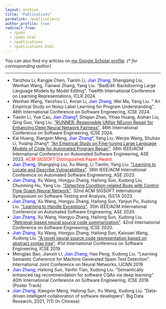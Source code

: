 ```yaml
---
layout: archive
title: "Publications"
permalink: /publications/
author_profile: true
redirect_from: 
  - /pubs
  - /pubs.html
  - /publications
  - /publications.html
---
```


You can also find my articles on <a href="https://scholar.google.com/citations?user=ki1y5TQAAAAJ&hl=en">my Google Scholar profile</a>. <i>(* for corresponding author)</i>

---
+ Yanzhou Li, Kangjie Chen, Tianlin Li, <font color="blue">Jian Zhang</font>, Shangqing Liu, Wenhan Wang, Tianwei Zhang, Yang Liu. "BadEdit: Backdooring Large Language Models by Model Editing". Twelfth International Conference on Learning Representations, ICLR 2024.
+ Wenhan Wang, Yanzhou Li, Anran Li, <font color="blue">Jian Zhang</font>, Wei Ma, Yang Liu. "	An Empirical Study on Noisy Label Learning for Program Understanding". 46th International Conference on Software Engineering, ICSE 2024.
+ Tianlin Li, Yue Cao, <font color="blue">Jian Zhang*</font>, Shiqian Zhao, Yihao Huang, Aishan Liu, Qing Guo, Yang Liu. ["RUNNER: Responsible UNfair NEuron Repair for Enhancing Deep Neural Network Fairness"](http://zhangj111.github.io/files/ICSE_RUNNER.pdf). 46th International Conference on Software Engineering, ICSE 2024.
+ Kai Huang, Xiangxin Meng, <font color="blue">Jian Zhang*</font>, Yang Liu, Wenjie Wang, Shuhao Li, Yuqing Zhang*. ["An Empirical Study on Fine-tuning Large Language Models of Code for Automated Program Repair"](http://zhangj111.github.io/files/ASE23_APR_Study.pdf). 38th IEEE/ACM International Conference on Automated Software Engineering, ASE 2023. <font color="red">ACM SIGSOFT Distinguished Paper Award</font>
+ <span style="color:blue">Jian Zhang</span>, Shangqing Liu, Xu Wang, Li Tianlin, Yang Liu. ["Learning to Locate and Describe Vulnerabilities"](http://zhangj111.github.io/files/ASE23_VulTeller.pdf). 38th IEEE/ACM International Conference on Automated Software Engineering, ASE 2023.
+ <font color="blue">Jian Zhang</font>, Xu Wang, Hongyu Zhang, Hailong Sun, Xudong Liu, Chunming Hu, Yang Liu. ["Detecting Condition-related Bugs with Control Flow Graph Neural Network"](http://zhangj111.github.io/files/ISSTA23_CFGNN.pdf). 32nd ACM SIGSOFT International Symposium on Software Testing and Analysis, ISSTA 2023.
+ <font color="blue">Jian Zhang</font>, Xu Wang, Hongyu Zhang, Hailong Sun, Yanjun Pu, Xudong Liu. ["Learning to Handle Exceptions"](http://zhangj111.github.io/files/ASE20_Nexgen.pdf). 35th IEEE/ACM International Conference on Automated Software Engineering, ASE 2020.
+ <font color="blue">Jian Zhang</font>, Xu Wang, Hongyu Zhang, Hailong Sun, Xudong Liu. ["Retrieval-based neural source code summarization"](http://zhangj111.github.io/files/ICSE20_Rencos.pdf). 42nd International Conference on Software Engineering, ICSE 2020.
+ <font color="blue">Jian Zhang</font>, Xu Wang, Hongyu Zhang, Hailong Sun, Kaixuan Wang, Xudong Liu. ["A novel neural source code representation based on abstract syntax tree"](http://zhangj111.github.io/files/ICSE19_ASTNN.pdf). 41st International Conference on Software Engineering, ICSE 2019.
+ Mengjiao Bao, Jianxin Li, <font color="blue">Jian Zhang</font>, Hao Peng, Xudong Liu. “Learning Semantic Coherence for Machine Generated Spam Text Detection”. International Joint Conference on Neural Networks, IJCNN 2019
+ <font color="blue">Jian Zhang</font>, Hailong Sun, Yanfei Tian, Xudong Liu. “Semantically enhanced tag recommendation for software CQAs via deep learning”. 40th International Conference on Software Engineering, ICSE 2018 (Poster Track)
+ <font color="blue">Jian Zhang</font>, Xiangxin Meng, Hailong Sun, Xu Wang, Xudong Liu. “Data-driven intelligent collaboration of software developers”. Big Data Research, 2021, 7(1) (In Chinese)


